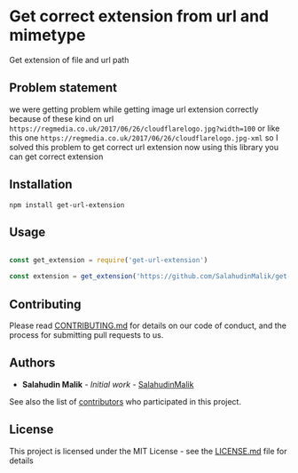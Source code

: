 # Get correct extension from url and mimetype
Get extension of file and url path 

## Problem statement

we were getting problem while getting image url extension correctly 
because of these kind on url `https://regmedia.co.uk/2017/06/26/cloudflarelogo.jpg?width=100`
or like this one `https://regmedia.co.uk/2017/06/26/cloudflarelogo.jpg-xml`
so I solved this problem to get correct url extension
now using this library you can get correct extension


## Installation 

`npm install get-url-extension`

## Usage 

```javascript

const get_extension = require('get-url-extension')

const extension = get_extension('https://github.com/SalahudinMalik/get-extension.git')

```



## Contributing

Please read [CONTRIBUTING.md](https://gist.github.com/PurpleBooth/b24679402957c63ec426) for details on our code of conduct, and the process for submitting pull requests to us.


## Authors

* **Salahudin Malik** - *Initial work* - [SalahudinMalik](https://github.com/SalahuidnMalik)

See also the list of [contributors](https://github.com/salahudinmalik/project) who participated in this project.

## License

This project is licensed under the MIT License - see the [LICENSE.md](LICENSE.md) file for details
